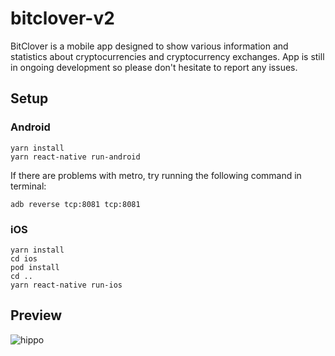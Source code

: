 # bitclover-v2

BitClover is a mobile app designed to show various information and statistics about cryptocurrencies and cryptocurrency exchanges. App is still in ongoing development so please don't hesitate to report any issues.

## Setup
### Android

```
yarn install
yarn react-native run-android
```
If there are problems with metro, try running the following command in terminal:

```adb reverse tcp:8081 tcp:8081```

### iOS
```
yarn install
cd ios
pod install
cd ..
yarn react-native run-ios
```

## Preview

![hippo](https://media4.giphy.com/media/v1.Y2lkPTc5MGI3NjExN2I2NDllZWY4ZDY0Yzg1ZjY2Njc5MTlkNjQwZTMyODJlODI2OTc4NiZlcD12MV9pbnRlcm5hbF9naWZzX2dpZklkJmN0PWc/ET045PW8lmhHmr9v7f/giphy.gif)


